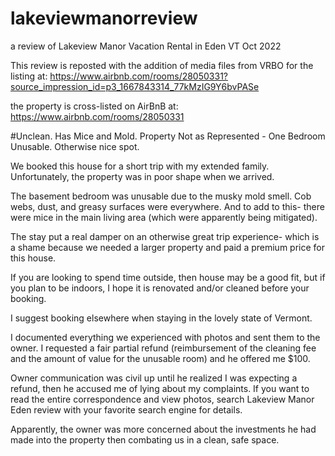 # lakeviewmanorreview
a review of Lakeview Manor Vacation Rental in Eden VT Oct 2022


This review is reposted with the addition of media files from VRBO for the listing at:
https://www.airbnb.com/rooms/28050331?source_impression_id=p3_1667843314_77kMzIG9Y6bvPASe

the property is cross-listed on AirBnB at:
https://www.airbnb.com/rooms/28050331



#Unclean. Has Mice and Mold. Property Not as Represented - One Bedroom Unusable. Otherwise nice spot.

We booked this house for a short trip with my extended family. Unfortunately, the property was in poor shape when we arrived. 

The basement bedroom was unusable due to the musky mold smell. Cob webs, dust, and greasy surfaces were everywhere. And to add to this- there were mice in the main living area (which were apparently being mitigated). 

The stay put a real damper on an otherwise great trip experience- which is a shame because we needed a larger property and paid a premium price for this house. 

If you are looking to spend time outside, then house may be a good fit, but if you plan to be indoors, I hope it is renovated and/or cleaned before your booking. 

I suggest booking elsewhere when staying in the lovely state of Vermont. 

I documented everything we experienced with photos and sent them to the owner. I requested a fair partial refund (reimbursement of the cleaning fee and the amount of value for the unusable room) and he offered me $100. 

Owner communication was civil up until he realized I was expecting a refund, then he accused me of lying about my complaints. If you want to read the entire correspondence and view photos, search Lakeview Manor Eden review with your favorite search engine for details.

Apparently, the owner was more concerned about the investments he had made into the property then combating us in a clean, safe space.

